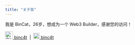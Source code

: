 ```yaml
---
title: "关于我"
---
```


我是 BinCat，26岁，想成为一个 Web3 Builder，感谢您的访问！

<a href="https://github.com/binc4t"><img src="https://github.githubassets.com/images/modules/logos_page/GitHub-Mark.png" alt="GitHub 图标" style="width: 25px; height: 25px;"/> binc4t</a>
&nbsp;|&nbsp;
<a href="https://x.com/binc4t"><img src="https://yyypics.oss-cn-beijing.aliyuncs.com/logo-black.png" alt="X 图标" style="width: 20px; height: 20px;"/> binc4t</a>

